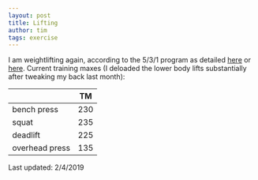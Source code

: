 ```yaml
---
layout: post
title: Lifting
author: tim
tags: exercise
---
```


I am weightlifting again, according to the 5/3/1 program as detailed [here](https://thefitness.wiki/routines/5-3-1-for-beginners/) or [here](https://jimwendler.com/blogs/jimwendler-com/101065094-5-3-1-for-a-beginner). Current training maxes (I deloaded the lower body lifts substantially after tweaking my back last month):

|              | TM |
|--------------|----|
|bench press   | 230|
|squat         | 235|
|deadlift      | 225|
|overhead press| 135|

Last updated: 2/4/2019
